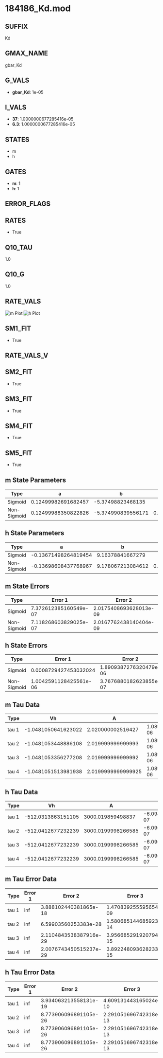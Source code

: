 # 184186_Kd.mod

## SUFFIX

Kd

## GMAX_NAME

gbar_Kd

## G_VALS

- **gbar_Kd**: 1e-05

## I_VALS

- **37**: 1.0000000677285416e-05
- **6.3**: 1.0000000677285416e-05

## STATES

- m
- h

## GATES

- **m**: 1
- **h**: 1

## ERROR_FLAGS


## RATES

- True

## Q10_TAU

1.0

## Q10_G

1.0

## RATE_VALS

![m Plot](/Users/pbozelos/Dropbox/icg-Chai-Panos/supermodels/output_markdown_files/K/184186_Kd.mod/images/m.png)
![h Plot](/Users/pbozelos/Dropbox/icg-Chai-Panos/supermodels/output_markdown_files/K/184186_Kd.mod/images/h.png)

## SM1_FIT

- True

## RATE_VALS_V

## SM2_FIT

- True

## SM3_FIT

- True

## SM4_FIT

- True

## SM5_FIT

- True

## m State Parameters

| Type | a | b | c | d |
| --- | --- | --- | --- | --- |
| Sigmoid | 0.12499982691682457 | -5.37498823468135 |
| Non-Sigmoid | 0.12499988350822826 | -5.374990839556171 | 0.9999997978553932 | 7.288673073573173e-08 |

## h State Parameters

| Type | a | b | c | d |
| --- | --- | --- | --- | --- |
| Sigmoid | -0.13671498264819454 | 9.16378841667279 |
| Non-Sigmoid | -0.13698608437768967 | 9.178067213084612 | 0.9985090282832783 | 2.2937625030609977e-10 |

## m State Errors

| Type | Error 1 | Error 2 | Error 3 |
| --- | --- | --- | --- |
| Sigmoid | 7.372612385160549e-07 | 2.0175408693628013e-09 | 4.00851237177463e-07 |
| Non-Sigmoid | 7.118268603829025e-07 | 2.0167762438140404e-09 | 3.8702248637803864e-07 |

## h State Errors

| Type | Error 1 | Error 2 | Error 3 |
| --- | --- | --- | --- |
| Sigmoid | 0.0008729427453032024 | 1.8909387276320479e-06 | 0.0007527171319276814 |
| Non-Sigmoid | 1.0042591128425561e-06 | 3.7676880182623855e-07 | 8.659480168639571e-07 |

## m Tau Data

| Type | Vh | A | b1 | b2 | c1 | c2 | d1 | d2 | e1 | e2 |
| --- | --- | --- | --- | --- | --- | --- | --- | --- | --- | --- |
| tau 1 | -1.0481050641623022 | 2.020000002516427 | 1.0891840574591827e-06 | 1.0891975998215175e-06 |
| tau 2 | -1.0481053448886108 | 2.019999999999993 | 1.0891914423683812e-06 | 5.378549019795276e-13 | 1.0891914426048925e-06 | -6.484923838965024e-13 |
| tau 3 | -1.0481053356277208 | 2.019999999999992 | 1.0891913961990773e-06 | 5.378548224832468e-13 | 4.652930108164777e-16 | 1.0891913961038274e-06 | -6.484923560141788e-13 | 4.654177311264791e-16 |
| tau 4 | -1.0481051513981938 | 2.0199999999999925 | 1.0891913789851636e-06 | 5.378546877336125e-13 | 4.652930108164777e-16 | 1.9111586494202875e-19 | 1.08919137888473e-06 | -6.484923328193975e-13 | 4.654177311264791e-16 | 1.911172614772434e-19 |

## h Tau Data

| Type | Vh | A | b1 | b2 | c1 | c2 | d1 | d2 | e1 | e2 |
| --- | --- | --- | --- | --- | --- | --- | --- | --- | --- | --- |
| tau 1 | -512.0313863151105 | 3000.019859498837 | -6.094844957105006e-07 | -6.098592340688748e-07 |
| tau 2 | -512.0412677232239 | 3000.0199998266585 | -6.096567497646889e-07 | 6.264028481259737e-13 | -6.096573490621905e-07 | 2.5572467366445043e-13 |
| tau 3 | -512.0412677232239 | 3000.0199998266585 | -6.096567497646889e-07 | 6.264028481259737e-13 | 0.0 | -6.096573490621905e-07 | 2.5572467366445043e-13 | 0.0 |
| tau 4 | -512.0412677232239 | 3000.0199998266585 | -6.096567497646889e-07 | 6.264028481259737e-13 | 0.0 | 0.0 | -6.096573490621905e-07 | 2.5572467366445043e-13 | 0.0 | 0.0 |

## m Tau Error Data

| Type | Error 1 | Error 2 | Error 3 |
| --- | --- | --- | --- |
| tau 1 | inf | 3.888102440381865e-18 | 1.470839255595654e-09 |
| tau 2 | inf | 6.59903560253383e-28 | 1.580685144685923e-14 |
| tau 3 | inf | 2.1104843538387916e-29 | 3.956685291920794e-15 |
| tau 4 | inf | 2.0076743450515237e-29 | 3.892248093628233e-15 |

## h Tau Error Data

| Type | Error 1 | Error 2 | Error 3 |
| --- | --- | --- | --- |
| tau 1 | inf | 3.934063213558131e-19 | 4.609131443165024e-10 |
| tau 2 | inf | 8.773906096891105e-26 | 2.291051696742318e-13 |
| tau 3 | inf | 8.773906096891105e-26 | 2.291051696742318e-13 |
| tau 4 | inf | 8.773906096891105e-26 | 2.291051696742318e-13 |

